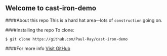 ## Welcome to cast-iron-demo

####About this repo
This is a hard hat area--lots of `construction` going on.

####Installing the repo
To clone:
```
$ git clone https://github.com/Paul-Ray/cast-iron-demo
```

####For more info
[Visit GitHub](https://www.github.com)
